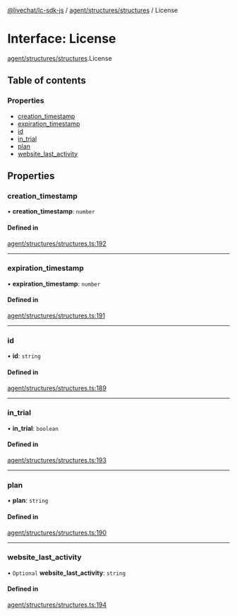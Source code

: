 [@livechat/lc-sdk-js](../README.md) / [agent/structures/structures](../modules/agent_structures_structures.md) / License

# Interface: License

[agent/structures/structures](../modules/agent_structures_structures.md).License

## Table of contents

### Properties

- [creation\_timestamp](agent_structures_structures.License.md#creation_timestamp)
- [expiration\_timestamp](agent_structures_structures.License.md#expiration_timestamp)
- [id](agent_structures_structures.License.md#id)
- [in\_trial](agent_structures_structures.License.md#in_trial)
- [plan](agent_structures_structures.License.md#plan)
- [website\_last\_activity](agent_structures_structures.License.md#website_last_activity)

## Properties

### creation\_timestamp

• **creation\_timestamp**: `number`

#### Defined in

[agent/structures/structures.ts:192](https://github.com/livechat/lc-sdk-js/blob/5f5afdd/src/agent/structures/structures.ts#L192)

___

### expiration\_timestamp

• **expiration\_timestamp**: `number`

#### Defined in

[agent/structures/structures.ts:191](https://github.com/livechat/lc-sdk-js/blob/5f5afdd/src/agent/structures/structures.ts#L191)

___

### id

• **id**: `string`

#### Defined in

[agent/structures/structures.ts:189](https://github.com/livechat/lc-sdk-js/blob/5f5afdd/src/agent/structures/structures.ts#L189)

___

### in\_trial

• **in\_trial**: `boolean`

#### Defined in

[agent/structures/structures.ts:193](https://github.com/livechat/lc-sdk-js/blob/5f5afdd/src/agent/structures/structures.ts#L193)

___

### plan

• **plan**: `string`

#### Defined in

[agent/structures/structures.ts:190](https://github.com/livechat/lc-sdk-js/blob/5f5afdd/src/agent/structures/structures.ts#L190)

___

### website\_last\_activity

• `Optional` **website\_last\_activity**: `string`

#### Defined in

[agent/structures/structures.ts:194](https://github.com/livechat/lc-sdk-js/blob/5f5afdd/src/agent/structures/structures.ts#L194)
